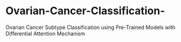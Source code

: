 # Ovarian-Cancer-Classification-
Ovarian Cancer Subtype Classification using Pre-Trained Models with Differential Attention Mechanism
